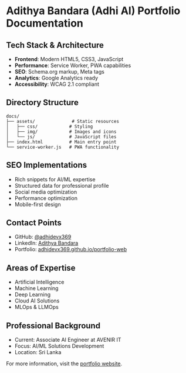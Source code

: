 # Adithya Bandara (Adhi AI) Portfolio Documentation

## Tech Stack & Architecture
- **Frontend**: Modern HTML5, CSS3, JavaScript
- **Performance**: Service Worker, PWA capabilities
- **SEO**: Schema.org markup, Meta tags
- **Analytics**: Google Analytics ready
- **Accessibility**: WCAG 2.1 compliant

## Directory Structure
```
docs/
├── assets/              # Static resources
│   ├── css/            # Styling
│   ├── img/            # Images and icons
│   └── js/             # JavaScript files
├── index.html          # Main entry point
└── service-worker.js   # PWA functionality
```

## SEO Implementations
- Rich snippets for AI/ML expertise
- Structured data for professional profile
- Social media optimization
- Performance optimization
- Mobile-first design

## Contact Points
- GitHub: [@adhidevx369](https://github.com/adhidevx369)
- LinkedIn: [Adithya Bandara](https://www.linkedin.com/in/adithya-bandara-a21a47246/)
- Portfolio: [adhidevx369.github.io/portfolio-web](https://adhidevx369.github.io/portfolio-web/)

## Areas of Expertise
- Artificial Intelligence
- Machine Learning
- Deep Learning
- Cloud AI Solutions
- MLOps & LLMOps

## Professional Background
- Current: Associate AI Engineer at AVENIR IT
- Focus: AI/ML Solutions Development
- Location: Sri Lanka

For more information, visit the [portfolio website](https://adhidevx369.github.io/portfolio-web/).